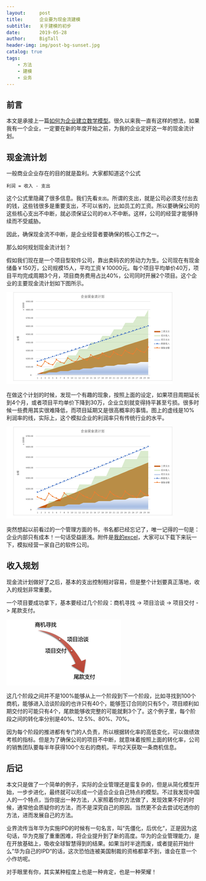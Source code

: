 ```yaml
---
layout:     post
title:      企业要为现金流建模
subtitle:   关于建模的初步
date:       2019-05-28
author:     BigTall
header-img: img/post-bg-sunset.jpg
catalog: true
tags:
    - 方法
    - 建模
    - 业务
---
```


## 前言

本文是承接上一篇[如何为企业建立数学模型](/2019/05/22/Model-for-Enterprise)。很久以来我一直有这样的想法，如果我有一个企业，一定要在新的年度开始之前，为我的企业定好这一年的现金流计划。

## 现金流计划

一般商业企业存在的目的就是盈利。大家都知道这个公式

    利润 = 收入 - 支出

这个公式里隐藏了很多信息。我们先看`支出`。所谓的支出，就是公司必须支付出去的钱，这些钱很多是重要支出，不可以省的，比如员工的工资。所以要确保公司的这些核心支出不中断，就必须保证公司的`收入`不中断。这样，公司的经营才能够持续而不受威胁。

因此，确保现金流不中断，是企业经营者要确保的核心工作之一。

那么如何规划现金流计划？

假如我们现在是一个项目型软件公司，靠出卖码农的劳动力为生。公司现在有现金储备￥150万，公司规模15人，平均工资￥10000元。每个项目平均单价40万，项目平均完成周期3个月，项目商务费用占比40%，公司同时开展2个项目。这个企业的主要现金流计划如下图所示。

![2*40万/3个月](/img/cash-flow-2-40w-per-3-month.png)

在做这个计划的时候，发现一个有趣的现象，按照上面的设定，如果项目周期延长到4个月，或者项目平均单价下降到30万，企业立刻就变得持平甚至亏损。很多时候一些费用其实很难降低，而项目延期又是很高概率的事情。图上的虚线是10%利润率的线，实际上，这个模拟企业的利润率只有传统行业的水平。

![2*40万/4个月](/img/cash-flow-2-40w-per-4-month.png)

突然想起以前看过的一个管理方面的书，书名都已经忘记了，唯一记得的一句是：企业内部只有成本！一句话受益匪浅。附件是[我的excel](/img/%E4%BC%81%E4%B8%9A%E8%A6%81%E4%B8%BA%E7%8E%B0%E9%87%91%E6%B5%81%E5%BB%BA%E6%A8%A1.xlsx)，大家可以下载下来玩一下，模拟经营一家自己的软件公司。

## 收入规划

现金流计划做好了之后，基本的支出控制相对容易，但是整个计划要真正落地，收入的规划非常重要。

一个项目要成功拿下，基本要经过几个阶段：商机寻找 -> 项目洽谈 -> 项目交付 -> 尾款支付。

![项目接单阶段](/img/cash-flow-project-flow.png)

这几个阶段之间并不是100%能够从上一个阶段到下一个阶段，比如寻找到100个商机，能够进入洽谈阶段的也许只有40个，能够签订合同的只有5个，项目顺利如期交付的可能只有4个，尾款能够收完整的可能就剩3个了。这个例子里，每个阶段之间的转化率分别是40%、12.5%、80%、70%。

因为每个阶段的推进都有专门的人负责，所以根据转化率的高低变化，可以做绩效考核的指标。但是为了确保公司的项目不中断，就意味着按照上面的转化率，公司的销售团队要每半年获得100个左右的商机，平均2天获取一条商机信息。

## 后记

本文只是做了一个简单的例子，实际的企业管理还是蛮复杂的，但是从简化模型开始，一步步进化，最终就可以形成一个适合企业自己特点的模型。不过我发现中国人的一个特点，当你提出一种方法，人家照着你的方法做了，发现效果不好的时候，通常他会质疑你的方法，而不是深究自己的原因。当然更不会去尝试吃透你的方法，进而发展自己的方法。

业界流传当年华为实施IPD的时候有一句名言，叫“先僵化，后优化“，正是因为这句话，华为克服了重重困难，将企业提升到了新的高度。华为的企业管理能力，是在开放基础上，吸收全球智慧得到的结果。如果当时半途而废，或者提前开始什么”华为自己的IPD“的话，这次恐怕连被美国制裁的资格都拿不到，谁会在意一个小作坊呢。

对手眼里有你，其实某种程度上也是一种肯定，也是一种荣耀！

